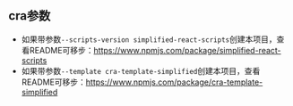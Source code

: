 ## cra参数

- 如果带参数`--scripts-version simplified-react-scripts`创建本项目，查看README可移步：https://www.npmjs.com/package/simplified-react-scripts
- 如果带参数`--template cra-template-simplified`创建本项目，查看README可移步：https://www.npmjs.com/package/cra-template-simplified